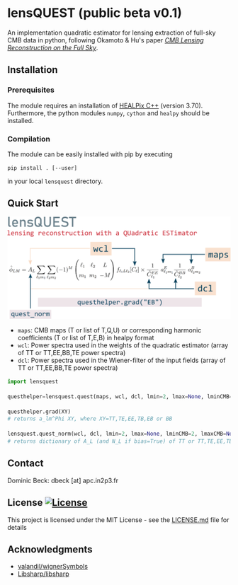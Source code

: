 # lensQUEST (public beta v0.1)
An implementation quadratic estimator for lensing extraction of full-sky CMB data in python, following Okamoto & Hu's paper [*CMB Lensing Reconstruction on the Full Sky*](https://arxiv.org/abs/astro-ph/0301031).

## Installation

### Prerequisites
The module requires an installation of [HEALPix C++](http://healpix.sourceforge.net/) (version 3.70). Furthermore, the python modules `numpy`, `cython` and `healpy` should be installed.

### Compilation
The module can be easily installed with pip by executing
```
pip install . [--user]
```
in your local `lensquest` directory.

## Quick Start

![lensQUEST usage](https://github.com/doicbek/lensquest/blob/master/lensquest/lensquest.png)


- `maps`: CMB maps (T or list of T,Q,U) or corresponding harmonic coefficients (T or list of T,E,B) in healpy format
- `wcl`: Power spectra used in the weights of the quadratic estimator (array of TT or TT,EE,BB,TE power spectra)
- `dcl`: Power spectra used in the Wiener-filter of the input fields (array of TT or TT,EE,BB,TE power spectra)


```python
import lensquest

questhelper=lensquest.quest(maps, wcl, dcl, lmin=2, lmax=None, lminCMB=2, lmaxCMB=None)

questhelper.grad(XY)
# returns a_lm^Phi XY, where XY=TT,TE,EE,TB,EB or BB

lensquest.quest_norm(wcl, dcl, lmin=2, lmax=None, lminCMB=2, lmaxCMB=None, bias=False)
# returns dictionary of A_L (and N_L if bias=True) of TT or TT,TE,EE,TB,EB
```

## Contact
Dominic Beck: dbeck [at] apc.in2p3.fr

## License [![License](http://img.shields.io/:license-mit-blue.svg?style=flat-square)](http://badges.mit-license.org)
This project is licensed under the MIT License - see the [LICENSE.md](LICENSE.md) file for details

## Acknowledgments
- [valandil/wignerSymbols](https://github.com/valandil/wignerSymbols)
- [Libsharp/libsharp](https://github.com/Libsharp/libsharp)
